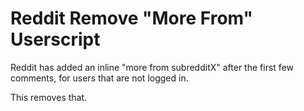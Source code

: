 # Reddit Remove "More From" Userscript

Reddit has added an inline "more from subredditX" after the first few comments, for users that are not logged in.

This removes that.
